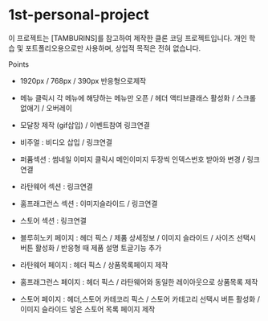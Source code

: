 # 1st-personal-project
이 프로젝트는 [TAMBURINS]를 참고하여 제작한 클론 코딩 프로젝트입니다.
개인 학습 및 포트폴리오용으로만 사용하며, 상업적 목적은 전혀 없습니다.
<!--  -->
Points
<!--  -->
* 1920px / 768px / 390px 반응형으로제작
<!--  -->
* 메뉴 클릭시 각 메뉴에 해당하는 메뉴만 오픈 / 헤더 액티브클래스 활성화 / 스크롤 없애기 / 오버레이
<!--  -->
* 모달창 제작 (gif삽입) / 이벤트참여 링크연결
<!--  -->
* 비주얼 : 비디오 삽입 / 링크연결
<!--  -->
* 퍼퓸섹션 : 썸네일 이미지 클릭시 메인이미지 두장씩 인덱스번호 받아와 변경 / 링크연결
<!--  -->
* 라탄웨어 섹션 : 링크연결
<!--  -->
* 홈프래그런스 섹션 : 이미지슬라이드 / 링크연결
<!--  -->
* 스토어 섹션 : 링크연결
<!--  -->
* 블루히노키 페이지 : 헤더 픽스 / 제품 상세정보 / 이미지 슬라이드 / 사이즈 선택시 버튼 활성화 / 반응형 때 제품 설명 토글기능 추가
<!--  -->
* 라탄웨어 페이지 : 헤더 픽스 / 상품목록페이지 제작
<!--  -->
* 홈프래그런스 페이지 : 헤더 픽스 / 라탄웨어와 동일한 레이아웃으로 상품목록 제작
<!--  -->
* 스토어 페이지 : 헤더,스토어 카테코리 픽스 / 스토어 카테고리 선택시 버튼 활성화 / 이미지 슬라이드 넣은 스토어 목록 페이지 제작